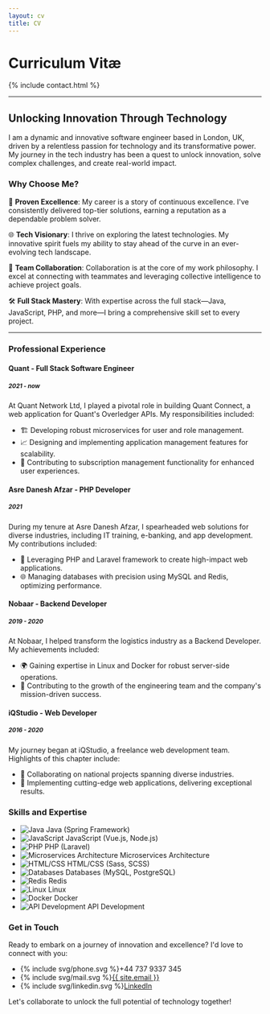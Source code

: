 ```yaml
---
layout: cv
title: CV
---
```


# Curriculum Vitæ

{% include contact.html %}

---

## Unlocking Innovation Through Technology

I am a dynamic and innovative software engineer based in London, UK, driven by a relentless passion for technology and its transformative power. My journey in the tech industry has been a quest to unlock innovation, solve complex challenges, and create real-world impact.

### **Why Choose Me?**

🚀 **Proven Excellence**: My career is a story of continuous excellence. I've consistently delivered top-tier solutions, earning a reputation as a dependable problem solver.

🌐 **Tech Visionary**: I thrive on exploring the latest technologies. My innovative spirit fuels my ability to stay ahead of the curve in an ever-evolving tech landscape.

🤝 **Team Collaboration**: Collaboration is at the core of my work philosophy. I excel at connecting with teammates and leveraging collective intelligence to achieve project goals.

🛠️ **Full Stack Mastery**: With expertise across the full stack—Java, JavaScript, PHP, and more—I bring a comprehensive skill set to every project.


--- 

### **Professional Experience**

#### **Quant** - Full Stack Software Engineer
##### <small> 2021 - now </small>

At Quant Network Ltd, I played a pivotal role in building Quant Connect, a web application for Quant's Overledger APIs. My responsibilities included:

- 🏗️ Developing robust microservices for user and role management.
- 📈 Designing and implementing application management features for scalability.
- 💼 Contributing to subscription management functionality for enhanced user experiences.

#### **Asre Danesh Afzar** - PHP Developer
##### <small> 2021 </small>
During my tenure at Asre Danesh Afzar, I spearheaded web solutions for diverse industries, including IT training, e-banking, and app development. My contributions included:

- 🚀 Leveraging PHP and Laravel framework to create high-impact web applications.
- 🌐 Managing databases with precision using MySQL and Redis, optimizing performance.

#### **Nobaar** - Backend Developer
##### <small> 2019 - 2020 </small>
At Nobaar, I helped transform the logistics industry as a Backend Developer. My achievements included:

- 🌍 Gaining expertise in Linux and Docker for robust server-side operations.
- 🚚 Contributing to the growth of the engineering team and the company's mission-driven success.

#### **iQStudio** - Web Developer
##### <small> 2016 - 2020 </small>

My journey began at iQStudio, a freelance web development team. Highlights of this chapter include:

- 🌟 Collaborating on national projects spanning diverse industries.
- 🚀 Implementing cutting-edge web applications, delivering exceptional results.

### **Skills and Expertise**

- ![Java](https://img.icons8.com/color/24/000000/java-coffee-cup-logo.png) Java (Spring Framework)
- ![JavaScript](https://img.icons8.com/color/24/000000/javascript.png) JavaScript (Vue.js, Node.js)
- ![PHP](https://img.icons8.com/color/24/000000/php.png) PHP (Laravel)
- ![Microservices Architecture](https://img.icons8.com/color/24/000000/network.png) Microservices Architecture
- ![HTML/CSS](https://img.icons8.com/color/24/000000/html-5.png) HTML/CSS (Sass, SCSS)
- ![Databases](https://img.icons8.com/color/24/000000/database-restore.png) Databases (MySQL, PostgreSQL)
- ![Redis](https://img.icons8.com/color/24/000000/redis.png) Redis
- ![Linux](https://img.icons8.com/color/24/000000/linux.png) Linux
- ![Docker](https://img.icons8.com/color/24/000000/docker.png) Docker
- ![API Development](https://img.icons8.com/color/24/000000/api.png) API Development


### **Get in Touch**

Ready to embark on a journey of innovation and excellence? I'd love to connect with you:

- <span class="li-icon">{% include svg/phone.svg %}</span><span>+44 737 9337 345</span>
- <span class="li-icon">{% include svg/mail.svg %}</span><a href="mailto:{{ site.email }}">{{ site.email }}</a>
- <span class="li-icon">{% include svg/linkedin.svg %}</span><a href="https://www.linkedin.com/in/{{ site.linkedin_username }}">LinkedIn</a>

Let's collaborate to unlock the full potential of technology together!
